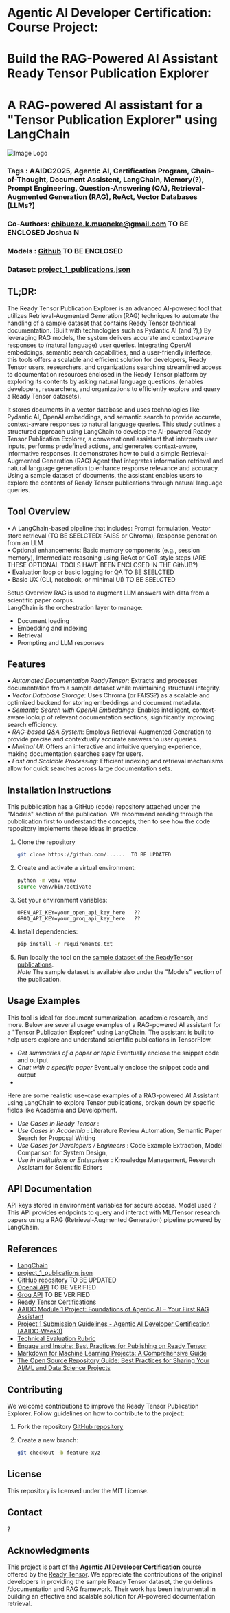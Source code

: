 # Agentic AI Developer Certification: Course Project: 
  # Build the RAG-Powered AI Assistant Ready Tensor Publication Explorer   
  # A RAG-powered AI assistant for a "Tensor Publication Explorer" using LangChain  


![Image Logo](ChatGPT_Image_v2_resized.jpg)

### Tags : AAIDC2025, Agentic AI, Certification Program, Chain-of-Thought, Document Assistent, LangChain, Memory(?), Prompt Engineering, Question-Answering (QA), Retrieval-Augmented Generation (RAG), ReAct, Vector Databases (LLMs?)
### Co-Authors: chibueze.k.muoneke@gmail.com TO BE ENCLOSED Joshua N
### Models : [Github](https://githup_project)  TO BE ENCLOSED
### Dataset: [project_1_publications.json](https://drive.google.com/drive/folders/1HAqLXL2W-sh8hqoBb1iSauJ_0wZVRxB9)


## TL;DR:
The Ready Tensor Publication Explorer is an advanced AI-powered tool that utilizes Retrieval-Augmented Generation (RAG) techniques to automate the handling of a sample dataset that contains Ready Tensor technical documentation. (Built with technologies such as Pydantic AI (and ?),) By leveraging RAG models, the system delivers accurate and context-aware responses to (natural language) user queries. Integrating OpenAI embeddings, semantic search capabilities, and a user-friendly interface, this tools offers a scalable and efficient solution for developers, Ready Tensor users, researchers, and organizations searching streamlined access to documentation resources enclosed in the Ready Tensor platform by exploring its contents by asking natural language questions. (enables developers, researchers, and organizations to efficiently explore and query a Ready Tensor datasets).

It stores documents in a vector database and uses technologies like Pydantic AI, OpenAI embeddings, and semantic search to provide accurate, context-aware responses to natural language queries. This study outlines a structured approach using LangChain to develop the AI-powered Ready Tensor Publication Explorer, a conversational assistant that interprets user inputs, performs predefined actions, and generates context-aware, informative responses. It demonstrates how to build a simple Retrieval-Augmented Generation (RAG) Agent that integrates information retrieval and natural language generation to enhance response relevance and accuracy. Using a sample dataset of documents, the assistant enables users to explore the contents of Ready Tensor publications through natural language queries.

## Tool Overview 
• A LangChain-based pipeline that includes: Prompt formulation, Vector store retrieval (TO BE SEELCTED:
FAISS or Chroma), Response generation from an LLM     
• Optional enhancements: Basic memory components (e.g., session memory), Intermediate 
reasoning using ReAct or CoT-style steps    (ARE THESE OPTIONAL TOOLS HAVE BEEN ENCLOSED IN THE GithUB?)  
• Evaluation loop or basic logging for QA   TO BE SEELCTED  
• Basic UX (CLI, notebook, or minimal UI)   TO BE SEELCTED  

Setup Overview
RAG  is used to augment LLM answers with data from a scientific paper corpus.  
LangChain is the orchestration layer to manage:  
   - Document loading  
   - Embedding and indexing  
   - Retrieval  
   - Prompting and LLM responses  


## Features
• _Automated Documentation ReadyTensor_: Extracts and processes documentation from a sample dataset while maintaining structural integrity.  
• _Vector Database Storage_: Uses Chroma (or FAISS?) as a scalable and optimized backend for storing embeddings and document metadata.  
• _Semantic Search with OpenAI Embeddings_: Enables intelligent, context-aware lookup of relevant documentation sections, significantly improving search efficiency.  
• _RAG-based Q&A System_: Employs Retrieval-Augmented Generation to provide precise and contextually accurate answers to user queries.  
• _Minimal UI_: Offers an interactive and intuitive querying experience, making documentation searches easy for users.  
• _Fast and Scalable Processing_: Efficient indexing and retrieval mechanisms allow for quick searches across large documentation sets.  


## Installation Instructions
This pubblication has a GitHub (code) repository attached under the "Models" section of the publication. We recommend reading through the pubblication first to understand the concepts, then to see how the code repository implements these ideas in practice.
1. Clone the repository
   ```bash
   git clone https://github.com/......  TO BE UPDATED 
   ```
2. Create and activate a virtual environment:
   ```bash
   python -m venv venv
   source venv/bin/activate
   ```
3. Set your environment variables:
   ```
   OPEN_API_KEY=your_open_api_key_here   ??
   GROQ_API_KEY=your_groq_api_key_here   ??
   ```
8. Install dependencies:
   ```bash
   pip install -r requirements.txt
   ```
9. Run locally the tool on the [sample dataset of the ReadyTensor publications](https://drive.google.com/drive/folders/1HAqLXL2W-sh8hqoBb1iSauJ_0wZVRxB9).  
    _Note_ The sample dataset is available also under the "Models" section of the publication.  


## Usage Examples 
This tool is ideal for document summarization, academic research, and more.
Below are several usage examples of a RAG-powered AI assistant for a "Tensor Publication Explorer" using LangChain. The assistant is built to help users explore and understand scientific publications in TensorFlow.
- _Get summaries of a paper or topic_  Eventually enclose the snippet code and output 
- _Chat with a specific paper_         Eventually enclose the snippet code and output 
- 
Here are some realistic use-case examples of a RAG-powered AI Assistant using LangChain to explore Tensor publications, broken down by specific fields like Academia and Development.
- _Use Cases in Ready Tensor_ : 
- _Use Cases in Academia_ : Literature Review Automation, Semantic Paper Search for Proposal Writing
- _Use Cases for Developers / Engineers_ :  Code Example Extraction, Model Comparison for System Design,
- _Use in Institutions or Enterprises_ : Knowledge Management, Research Assistant for Scientific Editors

## API Documentation
API keys stored in environment variables for secure access.
Model used ? 
This API provides endpoints to query and interact with ML/Tensor research papers using a RAG (Retrieval-Augmented Generation) pipeline powered by LangChain.

## References
- [LangChain](https://www.langchain.com/langchain)    
- [project_1_publications.json](https://drive.google.com/drive/folders/1HAqLXL2W-sh8hqoBb1iSauJ_0wZVRxB9)    
- [GitHub repository](https://github.com/project)                TO BE UPDATED 
- [Openai API](https://platform.openai.com/account/api-keys)    TO BE VERIFIED                 
- [Groq API](https://console.groq.com/) TO BE VERIFIED
- [Ready Tensor Certifications](https://app.readytensor.ai/hubs/ready_tensor_certifications)
- [AAIDC Module 1 Project: Foundations of Agentic AI – Your First RAG Assistant](https://app.readytensor.ai/publications/aaidc-module-1-project-foundations-of-agentic-ai-your-first-rag-assistant-4n07ViGCey0l)
- [Project 1 Submission Guidelines - Agentic AI Developer Certification (AAIDC-Week3)](https://app.readytensor.ai/publications/project-1-submission-guidelines-agentic-ai-developer-certification-aaidc-week3-BblNcQTBi5Os)  
- [Technical Evaluation Rubric](https://app.readytensor.ai/publications/WsaE5uxLBqnH)
- [Engage and Inspire: Best Practices for Publishing on Ready Tensor](https://app.readytensor.ai/publications/engage_and_inspire_best_practices_for_publishing_on_ready_tensor_SBgkOyUsP8qQ)
- [Markdown for Machine Learning Projects: A Comprehensive Guide](https://app.readytensor.ai/publications/markdown_for_machine_learning_projects_a_comprehensive_guide_LX9cbIx7mQs9)
- [The Open Source Repository Guide: Best Practices for Sharing Your AI/ML and Data Science Projects](https://app.readytensor.ai/publications/best-practices-for-ai-project-code-repositories-0llldKKtn8Xb)



## Contributing
We welcome contributions to improve the Ready Tensor Publication Explorer. Follow guidelines on how to contribute to the project:

1. Fork the repository [GitHub repository](https://github.com/project)
   
2. Create a new branch:
   ```bash
   git checkout -b feature-xyz
   ```

## License
This repository is licensed under the MIT License. 

## Contact
? 

## Acknowledgments
This project is part of the **Agentic AI Developer Certification**  course offered by the [Ready Tensor](https://www.readytensor.ai). We appreciate the contributions of the original developers in providing the sample Ready Tensor dataset, the guidelines /documentation and RAG framework. Their work has been instrumental in building an effective and scalable solution for AI-powered documentation retrieval.


